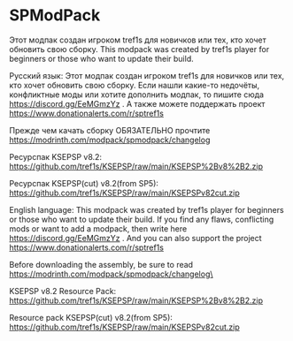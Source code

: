 # SPModPack
Этот модпак создан игроком tref1s для новичков или тех, кто хочет обновить свою сборку. This modpack was created by tref1s player for beginners or those who want to update their build.

Русский язык: Этот модпак создан игроком tref1s для новичков или тех, кто хочет обновить свою сборку. Если нашли какие-то недочёты, конфликтные моды или хотите дополнить модпак, то пишите сюда https://discord.gg/EeMGmzYz . А также можете поддержать проект https://www.donationalerts.com/r/sptref1s

Прежде чем качать сборку ОБЯЗАТЕЛЬНО прочтите https://modrinth.com/modpack/spmodpack/changelog

Ресурспак KSEPSP v8.2: https://github.com/tref1s/KSEPSP/raw/main/KSEPSP%2Bv8%2B2.zip

Ресурспак KSEPSP(cut) v8.2(from SP5): https://github.com/tref1s/KSEPSP/raw/main/KSEPSPv82cut.zip

English language: This modpack was created by tref1s player for beginners or those who want to update their build. If you find any flaws, conflicting mods or want to add a modpack, then write here https://discord.gg/EeMGmzYz . And you can also support the project https://www.donationalerts.com/r/sptref1s

Before downloading the assembly, be sure to read https://modrinth.com/modpack/spmodpack/changelog\

KSEPSP v8.2 Resource Pack: https://github.com/tref1s/KSEPSP/raw/main/KSEPSP%2Bv8%2B2.zip

Resource pack KSEPSP(cut) v8.2(from SP5): https://github.com/tref1s/KSEPSP/raw/main/KSEPSPv82cut.zip
